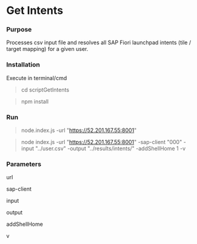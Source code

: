 # Get Intents

### Purpose

Processes csv input file and resolves all SAP Fiori launchpad intents (tile / target mapping) for a given user.

### Installation

Execute in terminal/cmd

> cd scriptGetIntents

> npm install

### Run

> node.index.js -url "https://52.201.167.55:8001"

> node index.js -url "https://52.201.167.55:8001" -sap-client "000" -input "../user.csv" -output "../results/intents/" -addShellHome 1 -v

### Parameters

url

sap-client

input

output

addShellHome

v